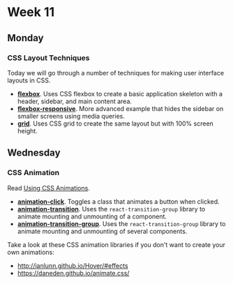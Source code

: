 # Week 11

## Monday

### CSS Layout Techniques

Today we will go through a number of techniques for making user interface layouts in CSS.

* **[flexbox](flexbox)**. Uses CSS flexbox to create a basic application skeleton with a header, sidebar, and main content area.
* **[flexbox-responsive](flexbox-responsive)**. More advanced example that hides the sidebar on smaller screens using media queries.
* **[grid](grid)**. Uses CSS grid to create the same layout but with 100% screen height.

## Wednesday

### CSS Animation

Read [Using CSS Animations](https://developer.mozilla.org/en-US/docs/Web/CSS/CSS_Animations/Using_CSS_animations).

* **[animation-click](animation-click)**. Toggles a class that animates a button when clicked.
* **[animation-transition](animation-transition)**. Uses the `react-transition-group` library to animate mounting and unmounting of a component.
* **[animation-transition-group](animation-transition-group)**. Uses the `react-transition-group` library to animate mounting and unmounting of several components.

Take a look at these CSS animation libraries if you don't want to create your own animations:

* http://ianlunn.github.io/Hover/#effects
* https://daneden.github.io/animate.css/
